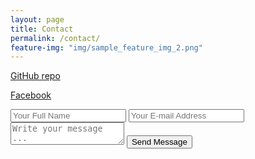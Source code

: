 ```yaml
---
layout: page
title: Contact
permalink: /contact/
feature-img: "img/sample_feature_img_2.png"
---
```


[GitHub repo](https://github.com/turnerjackie425?tab=repositories)

[Facebook](https://www.facebook.com/profile.php?id=100009465465751)

<form action="https://getsimpleform.com/messages?form_api_token=_yourtoken_" method="post">
  <!-- the redirect_to is optional, the form will redirect to the referrer on submission -->
  <input type='hidden' name='redirect_to' value='http://bloc.github.io/portfolio-iro/thank-you/' />
  <input type='text' name='name' placeholder='Your Full Name' />
  <input type='email' name='email' placeholder='Your E-mail Address' />
  <textarea name='message' placeholder='Write your message ...'></textarea>
  <input type='submit' value='Send Message' />
</form>